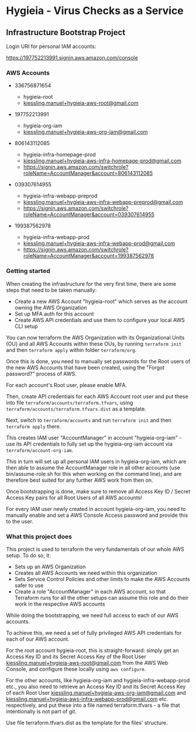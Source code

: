 # Hygieia - Virus Checks as a Service

## Infrastructure Bootstrap Project

Login URI for personal IAM accounts:

https://197752213991.signin.aws.amazon.com/console


### AWS Accounts

- 336756871654
    - hygieia-root
    - kiessling.manuel+hygieia-aws-root@gmail.com

- 197752213991
    - hygieia-org-iam
    - kiessling.manuel+hygieia-aws-org-iam@gmail.com

- 806143112085
    - hygieia-infra-homepage-prod
    - kiessling.manuel+hygieia-aws-infra-homepage-prod@gmail.com
    - https://signin.aws.amazon.com/switchrole?roleName=AccountManager&account=806143112085

- 039307614955
    - hygieia-infra-webapp-preprod
    - kiessling.manuel+hygieia-aws-infra-webapp-preprod@gmail.com
    - https://signin.aws.amazon.com/switchrole?roleName=AccountManager&account=039307614955

- 199387562978
    - hygieia-infra-webapp-prod
    - kiessling.manuel+hygieia-aws-infra-webapp-prod@gmail.com
    - https://signin.aws.amazon.com/switchrole?roleName=AccountManager&account=199387562978


### Getting started

When creating the infrastructure for the very first time, there are some steps that need to be taken manually:

- Create a new AWS Account "hygieia-root" which serves as the account owning the AWS Organization
- Set up MFA auth for this account
- Create AWS API credentials and use them to configure your local AWS CLI setup

You can now terraform the AWS Organization with its Organizational Units (OU) and all AWS Accounts within these OUs, by running `terraform init` and then `terraform apply` within folder `terraform/org`.

Once this is done, you need to manually set passwords for the Root users of the new AWS Accounts that have been created, using the "Forgot password?" process of AWS.

For each account's Root user, please enable MFA.

Then, create API credentials for each AWS Account root user and put these into file `terraform/accounts/terraform.tfvars`, using `terraform/accounts/terraform.tfvars.dist` as a template.

Next, switch to `terraform/accounts` and run `terraform init` and then `terraform apply` there.

This creates IAM user "AccountManager" in account "hygieia-org-iam" - use its API credentials to fully set up the hygieia-org-iam account via `terraform/account-org-iam`.

This in turn will set up all personal IAM users in hygieia-org-iam, which are then able to assume the AccountManager role in all other accounts (use bin/assume-role.sh for this when working on the command line), and are therefore best suited for any further AWS work from then on.

Once bootstrapping is done, make sure to remove all Access Key ID / Secret Access Key pairs for all Root Users of all AWS accounts!

For every IAM user newly created in account hygieia-org-iam, you need to manually enable and set a AWS Console Access password and provide this to the user.


### What this project does

This project is used to terraform the very fundamentals of our whole AWS setup. To do so, it:

- Sets up an AWS Organization
- Creates all AWS Accounts we need within this organization
- Sets Service Control Policies and other limits to make the AWS Accounts safer to use
- Create a role "AccountManager" in each AWS account, so that Terraform runs for all the other setups can assume this role and do their work in the respective AWS accounts

While doing the bootstrapping, we need full access to each of our AWS accounts.

To achieve this, we need a set of fully privileged AWS API credentials for each of our AWS account.

For the root account hygieia-root, this is straight-forward: simply get an Access Key ID and its Secret Access Key of the Root User kiessling.manuel+hygieia-aws-root@gmail.com from the AWS Web Console, and configure these locally using `aws configure`.

For the other accounts, like hygieia-org-iam and hygieia-infra-webapp-prod etc., you also need to retrieve an Access Key ID and its Secret Access Key of each Root User kiessling.manuel+hygieia-aws-org-iam@gmail.com and kiessling.manuel+hygieia-aws-infra-webapp-prod@gmail.com etc. respectively, and put these into a file named terraform.tfvars - a file that intentionally is not part of git.

Use file terraform.tfvars.dist as the template for the files' structure.
